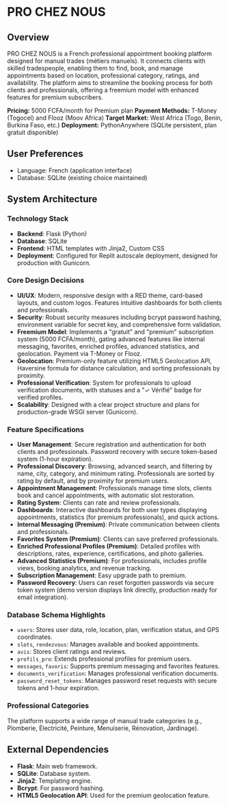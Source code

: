 # PRO CHEZ NOUS

## Overview
PRO CHEZ NOUS is a French professional appointment booking platform designed for manual trades (métiers manuels). It connects clients with skilled tradespeople, enabling them to find, book, and manage appointments based on location, professional category, ratings, and availability. The platform aims to streamline the booking process for both clients and professionals, offering a freemium model with enhanced features for premium subscribers.

**Pricing:** 5000 FCFA/month for Premium plan
**Payment Methods:** T-Money (Togocel) and Flooz (Moov Africa)
**Target Market:** West Africa (Togo, Benin, Burkina Faso, etc.)
**Deployment:** PythonAnywhere (SQLite persistent, plan gratuit disponible)

## User Preferences
- Language: French (application interface)
- Database: SQLite (existing choice maintained)

## System Architecture

### Technology Stack
- **Backend**: Flask (Python)
- **Database**: SQLite
- **Frontend**: HTML templates with Jinja2, Custom CSS
- **Deployment**: Configured for Replit autoscale deployment, designed for production with Gunicorn.

### Core Design Decisions
- **UI/UX**: Modern, responsive design with a RED theme, card-based layouts, and custom logos. Features intuitive dashboards for both clients and professionals.
- **Security**: Robust security measures including bcrypt password hashing, environment variable for secret key, and comprehensive form validation.
- **Freemium Model**: Implements a "gratuit" and "premium" subscription system (5000 FCFA/month), gating advanced features like internal messaging, favorites, enriched profiles, advanced statistics, and geolocation. Payment via T-Money or Flooz.
- **Geolocation**: Premium-only feature utilizing HTML5 Geolocation API, Haversine formula for distance calculation, and sorting professionals by proximity.
- **Professional Verification**: System for professionals to upload verification documents, with statuses and a "✓ Vérifié" badge for verified profiles.
- **Scalability**: Designed with a clear project structure and plans for production-grade WSGI server (Gunicorn).

### Feature Specifications
- **User Management**: Secure registration and authentication for both clients and professionals. Password recovery with secure token-based system (1-hour expiration).
- **Professional Discovery**: Browsing, advanced search, and filtering by name, city, category, and minimum rating. Professionals are sorted by rating by default, and by proximity for premium users.
- **Appointment Management**: Professionals manage time slots, clients book and cancel appointments, with automatic slot restoration.
- **Rating System**: Clients can rate and review professionals.
- **Dashboards**: Interactive dashboards for both user types displaying appointments, statistics (for premium professionals), and quick actions.
- **Internal Messaging (Premium)**: Private communication between clients and professionals.
- **Favorites System (Premium)**: Clients can save preferred professionals.
- **Enriched Professional Profiles (Premium)**: Detailed profiles with descriptions, rates, experience, certifications, and photo galleries.
- **Advanced Statistics (Premium)**: For professionals, includes profile views, booking analytics, and revenue tracking.
- **Subscription Management**: Easy upgrade path to premium.
- **Password Recovery**: Users can reset forgotten passwords via secure token system (demo version displays link directly, production ready for email integration).

### Database Schema Highlights
- `users`: Stores user data, role, location, plan, verification status, and GPS coordinates.
- `slots`, `rendezvous`: Manages available and booked appointments.
- `avis`: Stores client ratings and reviews.
- `profils_pro`: Extends professional profiles for premium users.
- `messages`, `favoris`: Supports premium messaging and favorites features.
- `documents_verification`: Manages professional verification documents.
- `password_reset_tokens`: Manages password reset requests with secure tokens and 1-hour expiration.

### Professional Categories
The platform supports a wide range of manual trade categories (e.g., Plomberie, Électricité, Peinture, Menuiserie, Rénovation, Jardinage).

## External Dependencies
- **Flask**: Main web framework.
- **SQLite**: Database system.
- **Jinja2**: Templating engine.
- **Bcrypt**: For password hashing.
- **HTML5 Geolocation API**: Used for the premium geolocation feature.